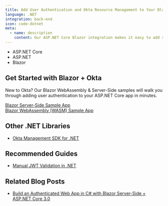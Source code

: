 ```yaml
---
title: Add User Authentication and Okta Resource Management to Your Blazor App
language: .NET
integration: back-end
icon: code-dotnet
meta:
  - name: description
    content: Our ASP.NET Core Blazor integration makes it easy to add sign in to your applications. Use our guide to add user authentication to your ASP.NET Core app.
---
```


<ul class='language-tabs'>
	<li>
		<RouterLink to='/code/dotnet/aspnetcore/'>
			<i class='icon code-dotnet-32'></i><span>ASP.NET Core</span>
		</RouterLink>
	</li>
	<li>
		<RouterLink to='/code/dotnet/aspnet/'>
			<i class='icon code-dotnet-32'></i><span>ASP.NET</span>
		</RouterLink>
	</li>
	<li>
		<RouterLink to='/code/dotnet/blazor/'>
			<i class='icon code-dotnet-32'></i><span>Blazor</span>
		</RouterLink>
	</li>
</ul>

## Get Started with Blazor + Okta

New to Okta? Our Blazor WebAssembly & Server-Side samples will walk you through adding user authentication to your ASP.NET Core app in minutes.

<a href='https://github.com/okta/samples-blazor/tree/master/server-side/okta-hosted-login'>
	<span class='fa fa-github'></span> <span>Blazor Server-Side Sample App</span>
</a>
</br>
<a href='https://github.com/okta/samples-blazor/tree/master/web-assembly/okta-hosted-login'>
	<span class='fa fa-github'></span> <span>Blazor WebAssembly (WASM) Sample App</span>
</a>

## Other .NET Libraries

<ul class="language-libraries">
	<li>
		<i class='fa fa-github'></i>
		<a href="https://github.com/okta/okta-sdk-dotnet">
			 <span>Okta Management SDK for .NET</span>
		</a>
	</li>
</ul>


## Recommended Guides

- [Manual JWT Validation in .NET](/code/dotnet/jwt-validation/)

## Related Blog Posts

- [Build an Authenticated Web App in C# with Blazor Server-Side + ASP.NET Core 3.0](/blog/2019/10/16/csharp-blazor-authentication)
